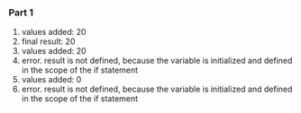 ### Part 1
1. values added: 20
2. final result: 20
3. values added: 20
4. error. result is not defined, because the variable is initialized and defined in the scope of the if statement
5. values added: 0
6. error. result is not defined, because the variable is initialized and defined in the scope of the if statement
